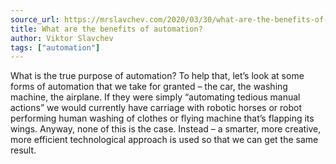 ```yaml
---
source_url: https://mrslavchev.com/2020/03/30/what-are-the-benefits-of-automation/
title: What are the benefits of automation?
author: Viktor Slavchev
tags: ["automation"]
---
```


What is the true purpose of automation? To help that, let’s look at some forms of automation that we take for granted – the car, the washing machine, the airplane. If they were simply “automating tedious manual actions” we would currently have carriage with robotic horses or robot performing human washing of clothes or flying machine that’s flapping its wings. Anyway, none of this is the case. Instead – a smarter, more creative, more efficient technological approach is used so that we can get the same result.

